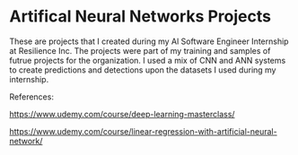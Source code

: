 # Artifical Neural Networks Projects
These are projects that I created during my Al Software Engineer Internship at Resilience Inc. The projects were part of my training and samples of futrue projects for the organization. I used a mix of CNN and ANN systems to create predictions and detections upon the datasets I used during my internship. 

References:

https://www.udemy.com/course/deep-learning-masterclass/

https://www.udemy.com/course/linear-regression-with-artificial-neural-network/

